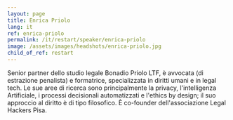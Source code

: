 ```yaml
---
layout: page
title: Enrica Priolo
lang: it
ref: enrica-priolo
permalink: /it/restart/speaker/enrica-priolo
image: /assets/images/headshots/enrica-priolo.jpg
child_of_ref: restart
---
```


Senior partner dello studio legale Bonadio Priolo LTF, è avvocata (di
estrazione penalista) e formatrice, specializzata in diritti umani e in legal
tech. Le sue aree di ricerca sono principalmente la privacy, l'intelligenza
Artificiale, i processi decisionali automatizzati e l'ethics by design; il suo
approccio al diritto è di tipo filosofico. È co-founder dell'associazione Legal
Hackers Pisa.
